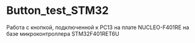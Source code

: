 # Button_test_STM32
Работа с кнопкой, подключенной к PC13 на плате NUCLEO-F401RE на базе микроконтроллера STM32F401RET6U
